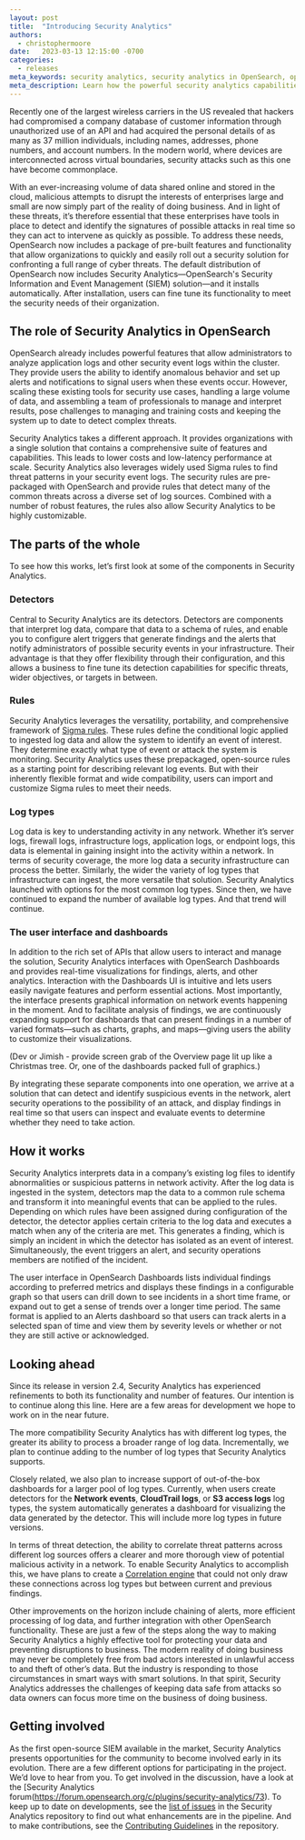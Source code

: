 ```yaml
---
layout: post
title:  "Introducing Security Analytics"
authors:
  - christophermoore
date:   2023-03-13 12:15:00 -0700
categories:
  - releases
meta_keywords: security analytics, security analytics in OpenSearch, open source SIEM tools
meta_description: Learn how the powerful security analytics capabilities in OpenSearch allow administrators to track and analyze activity in the cluster to combat cyber threats.
---
```


Recently one of the largest wireless carriers in the US revealed that hackers had compromised a company database of customer information through unauthorized use of an API and had acquired the personal details of as many as 37 million individuals, including names, addresses, phone numbers, and account numbers. In the modern world, where devices are interconnected across virtual boundaries, security attacks such as this one have become commonplace.

With an ever-increasing volume of data shared online and stored in the cloud, malicious attempts to disrupt the interests of enterprises large and small are now simply part of the reality of doing business. And in light of these threats, it’s therefore essential that these enterprises have tools in place to detect and identify the signatures of possible attacks in real time so they can act to intervene as quickly as possible. To address these needs, OpenSearch now includes a package of pre-built features and functionality that allow organizations to quickly and easily roll out a security solution for confronting a full range of cyber threats. The default distribution of OpenSearch now includes Security Analytics—OpenSearch's Security Information and Event Management (SIEM) solution—and it installs automatically. After installation, users can fine tune its functionality to meet the security needs of their organization.

## The role of Security Analytics in OpenSearch

OpenSearch already includes powerful features that allow administrators to analyze application logs and other security event logs within the cluster. They provide users the ability to identify anomalous behavior and set up alerts and notifications to signal users when these events occur. However, scaling these existing tools for security use cases, handling a large volume of data, and assembling a team of professionals to manage and interpret results, pose challenges to managing and training costs and keeping the system up to date to detect complex threats.

Security Analytics takes a different approach. It provides organizations with a single solution that contains a comprehensive suite of features and capabilities. This leads to lower costs and low-latency performance at scale. Security Analytics also leverages widely used Sigma rules to find threat patterns in your security event logs. The security rules are pre-packaged with OpenSearch and provide rules that detect many of the common threats across a diverse set of log sources. Combined with a number of robust features, the rules also allow Security Analytics to be highly customizable.

## The parts of the whole

To see how this works, let’s first look at some of the components in Security Analytics.

### Detectors

Central to Security Analytics are its detectors. Detectors are components that interpret log data, compare that data to a schema of rules, and enable you to configure alert triggers that generate findings and the alerts that notify administrators of possible security events in your infrastructure. Their advantage is that they offer flexibility through their configuration, and this allows a business to fine tune its detection capabilities for specific threats, wider objectives, or targets in between.

### Rules

Security Analytics leverages the versatility, portability, and comprehensive framework of [Sigma rules](https://github.com/SigmaHQ/sigma). These rules define the conditional logic applied to ingested log data and allow the system to identify an event of interest. They determine exactly what type of event or attack the system is monitoring. Security Analytics uses these prepackaged, open-source rules as a starting point for describing relevant log events. But with their inherently flexible format and wide compatibility, users can import and customize Sigma rules to meet their needs.

### Log types

Log data is key to understanding activity in any network. Whether it’s server logs, firewall logs, infrastructure logs, application logs, or endpoint logs, this data is elemental in gaining insight into the activity within a network. In terms of security coverage, the more log data a security infrastructure can process the better. Similarly, the wider the variety of log types that infrastructure can ingest, the more versatile that solution. Security Analytics launched with options for the most common log types. Since then, we have continued to expand the number of available log types. And that trend will continue.

### The user interface and dashboards

In addition to the rich set of APIs that allow users to interact and manage the solution, Security Analytics interfaces with OpenSearch Dashboards and provides real-time visualizations for findings, alerts, and other analytics. Interaction with the Dashboards UI is intuitive and lets users easily navigate features and perform essential actions. Most importantly, the interface presents graphical information on network events happening in the moment. And to facilitate analysis of findings, we are continuously expanding support for dashboards that can present findings in a number of varied formats—such as charts, graphs, and maps—giving users the ability to customize their visualizations.

(Dev or Jimish - provide screen grab of the Overview page lit up like a Christmas tree. Or, one of the dashboards packed full of graphics.)

By integrating these separate components into one operation, we arrive at a solution that can detect and identify suspicious events in the network, alert security operations to the possibility of an attack, and display findings in real time so that users can inspect and evaluate events to determine whether they need to take action.

## How it works

Security Analytics interprets data in a company’s existing log files to identify abnormalities or suspicious patterns in network activity. After the log data is ingested in the system, detectors map the data to a common rule schema and transform it into meaningful events that can be applied to the rules. Depending on which rules have been assigned during configuration of the detector, the detector applies certain criteria to the log data and executes a match when any of the criteria are met. This generates a finding, which is simply an incident in which the detector has isolated as an event of interest. Simultaneously, the event triggers an alert, and security operations members are notified of the incident.

The user interface in OpenSearch Dashboards lists individual findings according to preferred metrics and displays these findings in a configurable graph so that users can drill down to see incidents in a short time frame, or expand out to get a sense of trends over a longer time period. The same format is applied to an Alerts dashboard so that users can track alerts in a selected span of time and view them by severity levels or whether or not they are still active or acknowledged.

## Looking ahead

Since its release in version 2.4, Security Analytics has experienced refinements to both its functionality and number of features. Our intention is to continue along this line. Here are a few areas for development we hope to work on in the near future.

The more compatibility Security Analytics has with different log types, the greater its ability to process a broader range of log data. Incrementally, we plan to continue adding to the number of log types that Security Analytics supports.

Closely related, we also plan to increase support of out-of-the-box dashboards for a larger pool of log types. Currently, when users create detectors for the **Network events**, **CloudTrail logs**, or **S3 access logs** log types, the system automatically generates a dashboard for visualizing the data generated by the detector. This will include more log types in future versions.

In terms of threat detection, the ability to correlate threat patterns across different log sources offers a clearer and more thorough view of potential malicious activity in a network. To enable Security Analytics to accomplish this, we have plans to create a [Correlation engine](https://github.com/opensearch-project/security-analytics/issues/369) that could not only draw these connections across log types but between current and previous findings.

Other improvements on the horizon include chaining of alerts, more efficient processing of log data, and further integration with other OpenSearch functionality. These are just a few of the steps along the way to making Security Analytics a highly effective tool for protecting your data and preventing disruptions to business. The modern reality of doing business may never be completely free from bad actors interested in unlawful access to and theft of other’s data. But the industry is responding to those circumstances in smart ways with smart solutions. In that spirit, Security Analytics addresses the challenges of keeping data safe from attacks so data owners can focus more time on the business of doing business.

## Getting involved

As the first open-source SIEM available in the market, Security Analytics presents opportunities for the community to become involved early in its evolution. There are a few different options for participating in the project. We’d love to hear from you. To get involved in the discussion, have a look at the [Security Analytics forum(https://forum.opensearch.org/c/plugins/security-analytics/73). To keep up to date on developments, see the [list of issues](https://github.com/opensearch-project/security-analytics/issues) in the Security Analytics repository to find out what enhancements are in the pipeline. And to make contributions, see the [Contributing Guidelines](https://github.com/opensearch-project/security-analytics/blob/main/CONTRIBUTING.md) in the repository.

